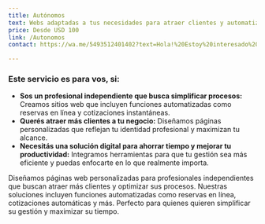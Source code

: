 ```yaml
---
title: Autónomos
text: Webs adaptadas a tus necesidades para atraer clientes y automatizar tareas.
price: Desde USD 100
link: /Autonomos
contact: https://wa.me/5493512401402?text=Hola!%20Estoy%20interesado%20en%20recibir%20m%C3%A1s%20informaci%C3%B3n%20del%20paquete%20Autonomos%20.%20

---
```

### **Este servicio es para vos, si:**

- **Sos un profesional independiente que busca simplificar procesos:** Creamos sitios web que incluyen funciones automatizadas como reservas en línea y cotizaciones instantáneas.  
- **Querés atraer más clientes a tu negocio:** Diseñamos páginas personalizadas que reflejan tu identidad profesional y maximizan tu alcance.  
- **Necesitás una solución digital para ahorrar tiempo y mejorar tu productividad:** Integramos herramientas para que tu gestión sea más eficiente y puedas enfocarte en lo que realmente importa.  

Diseñamos páginas web personalizadas para profesionales independientes que buscan atraer más clientes y optimizar sus procesos. Nuestras soluciones incluyen funciones automatizadas como reservas en línea, cotizaciones automáticas y más. Perfecto para quienes quieren simplificar su gestión y maximizar su tiempo.
